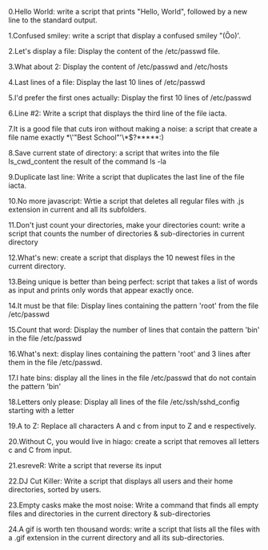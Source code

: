 0.Hello World: write a script that prints "Hello, World", followed by a new line to the standard output.

1.Confused smiley: write a script that display a confused smiley "(Ôo)'.

2.Let's display a file: Display the content of the /etc/passwd file.

3.What about 2: Display the content of /etc/passwd and /etc/hosts

4.Last lines of a file: Display the last 10 lines of /etc/passwd

5.I'd prefer the first ones actually: Display the first 10 lines of /etc/passwd

6.Line #2: Write a script that displays the third line of the file iacta.

7.It is a good file that cuts iron without making a noise: a script that create a file name exactly \*\\'"Best School"\'\\*$\?\*\*\*\*\*:)

8.Save current state of directory: a script that writes into the file ls_cwd_content the result of the command ls -la

9.Duplicate last line: Write a script that duplicates the last line of the file iacta.

10.No more javascript: Wrtie a script that deletes all regular files with .js extension in current and all its subfolders.

11.Don't just count your directories, make your directories count: write a script that counts the number of directories & sub-directories in current directory

12.What's new: create a script that displays the 10 newest files in the current directory.

13.Being unique is better than being perfect: script that takes a list of words as input and prints only words that appear exactly once.

14.It must be that file: Display lines containing the pattern 'root' from the file /etc/passwd

15.Count that word: Display the number of lines that contain the pattern 'bin' in the file /etc/passwd

16.What's next: display lines containing the pattern 'root' and 3 lines after them in the file /etc/passwd.

17.I hate bins: display all the lines in the file /etc/passwd that do not contain the pattern 'bin'

18.Letters only please: Display all lines of the file /etc/ssh/sshd_config starting with a letter

19.A to Z: Replace all characters A and c from input to Z and e respectively.

20.Without C, you would live in hiago: create a script that removes all letters c and C from input.

21.esreveR: Write a script that reverse its input

22.DJ Cut Killer: Write a script that displays all users and their home directories, sorted by users.

23.Empty casks make the most noise: Write a command that finds all empty files and directories in the current directory & sub-directories

24.A gif is worth ten thousand words: write a script that lists all the files with a .gif extension in the current directory and all its sub-directories.   
